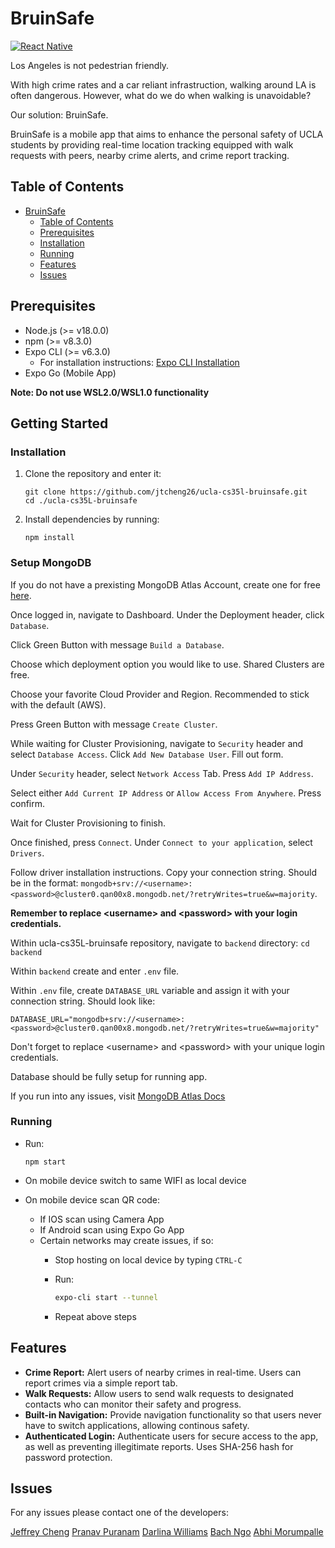 # BruinSafe

[![React Native](https://img.shields.io/badge/React%20Native-v0.64.2-blue.svg)](https://facebook.github.io/react-native/)

Los Angeles is not pedestrian friendly.

With high crime rates and a car reliant infrastruction, walking around LA
is often dangerous. However, what do we do when walking is unavoidable?

Our solution: BruinSafe.

BruinSafe is a mobile app that aims to enhance the personal safety of UCLA students by providing real-time location tracking equipped with walk requests with peers, nearby crime alerts, and crime report tracking.

## Table of Contents

- [BruinSafe](#bruinsafe)
  - [Table of Contents](#table-of-contents)
  - [Prerequisites](#prerequisites)
  - [Installation](#installation)
  - [Running](#running)
  - [Features](#features)
  - [Issues](#issues)

## Prerequisites

- Node.js (>= v18.0.0)
- npm (>= v8.3.0)
- Expo CLI (>= v6.3.0)
  - For installation instructions: [Expo CLI Installation](https://docs.expo.dev/more/expo-cli#installation)
- Expo Go (Mobile App)

**Note: Do not use WSL2.0/WSL1.0 functionality**

## Getting Started

### Installation

1. Clone the repository and enter it:

   ```shell
   git clone https://github.com/jtcheng26/ucla-cs35l-bruinsafe.git
   cd ./ucla-cs35L-bruinsafe
    ```

2. Install dependencies by running:

   ```shell
   npm install
   ```

### Setup MongoDB

If you do not have a prexisting MongoDB Atlas Account, create one for free [here](https://www.mongodb.com/cloud/atlas/register?psafe_param=1&utm_content=rlsapostreg&utm_source=google&utm_campaign=search_gs_pl_evergreen_atlas_general_retarget-brand-postreg_gic-null_amers-us-ca_ps-all_desktop_eng_lead&utm_term=&utm_medium=cpc_paid_search&utm_ad=&utm_ad_campaign_id=14383025495&adgroup=129270225274&cq_cmp=14383025495&gad=1&gclid=CjwKCAjwsvujBhAXEiwA_UXnAA71bmfDMgORfSGo3clw4b96pzA9ZFuofWJjCbIJhJtGAmcWKlnG5xoCehgQAvD_BwE).

Once logged in, navigate to Dashboard. Under the Deployment header, click ``Database``.

Click Green Button with message ``Build a Database``.

Choose which deployment option you would like to use. Shared Clusters are free.

Choose your favorite Cloud Provider and Region. Recommended to stick with the default (AWS).

Press Green Button with message ``Create Cluster``.

While waiting for Cluster Provisioning, navigate to `Security` header and select `Database Access`. Click `Add New Database User`. Fill out form.

Under `Security` header, select `Network Access` Tab. Press `Add IP Address`.

Select either `Add Current IP Address` or `Allow Access From Anywhere`. Press confirm.

Wait for Cluster Provisioning to finish.

Once finished, press `Connect`. Under `Connect to your application`, select `Drivers`.

Follow driver installation instructions. Copy your connection string.
Should be in the format: 
``mongodb+srv://<username>:<password>@cluster0.qan00x8.mongodb.net/?retryWrites=true&w=majority``.

**Remember to replace &lt;username&gt; and &lt;password&gt; with your login credentials.**

Within ucla-cs35L-bruinsafe repository, navigate to `backend` directory:
``cd backend``

Within `backend` create and enter `.env` file.

Within `.env` file, create ``DATABASE_URL`` variable and assign it with your connection string.
Should look like:

``` shell
DATABASE_URL="mongodb+srv://<username>:<password>@cluster0.qan00x8.mongodb.net/?retryWrites=true&w=majority"
```

Don't forget to replace &lt;username&gt; and &lt;password&gt; with your unique login credentials.

Database should be fully setup for running app.

If you run into any issues, visit [MongoDB Atlas Docs](https://www.mongodb.com/docs/atlas/getting-started/)

### Running

- Run:

    ``` shell
    npm start
    ```

- On mobile device switch to same WIFI as local device
- On mobile device scan QR code:
  - If IOS scan using Camera App
  - If Android scan using Expo Go App
  - Certain networks may create issues, if so:
    - Stop hosting on local device by typing `CTRL-C`
    - Run:

        ```bash
        expo-cli start --tunnel
        ```

    - Repeat above steps


## Features

- **Crime Report:** Alert users of nearby crimes in real-time. Users can report crimes via a simple report tab.
- **Walk Requests:** Allow users to send walk requests to designated contacts who can monitor their safety and progress.
- **Built-in Navigation:** Provide navigation functionality so that users never have to switch applications, allowing continous safety.
- **Authenticated Login:** Authenticate users for secure access to the app, as well as preventing illegitimate reports. Uses SHA-256 hash for password protection.

## Issues

For any issues please contact one of the developers:

[Jeffrey Cheng](mailto:jeffreycheng26@ucla.edu)
[Pranav Puranam](mailto:pranavp21@ucla.edu)
[Darlina Williams](mailto:darlinawilliams@ucla.edu)
[Bach Ngo](mailto:bachn463@ucla.edu)
[Abhi Morumpalle](mailto:abhim21@g.ucla.edu)
